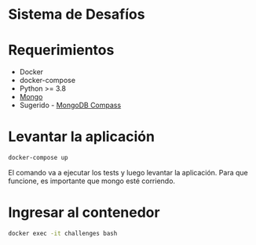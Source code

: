# Sistema de Desafíos

# Requerimientos
- Docker
- docker-compose
- Python >= 3.8
- [Mongo](https://www.mongodb.com/docs/manual/administration/install-community/)
- Sugerido - [MongoDB Compass](https://downloads.mongodb.com/compass/mongodb-compass-1.35.0-win32-x64.exe)

# Levantar la aplicación
```bash
docker-compose up
```
El comando va a ejecutar los tests y luego levantar la aplicación.
Para que funcione, es importante que mongo esté corriendo.

# Ingresar al contenedor
```bash
docker exec -it challenges bash
```